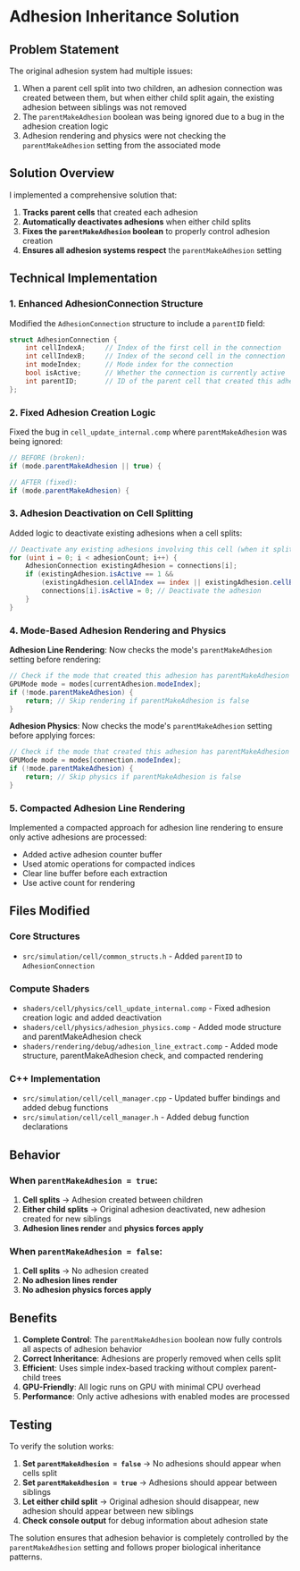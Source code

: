 # Adhesion Inheritance Solution

## Problem Statement

The original adhesion system had multiple issues:
1. When a parent cell split into two children, an adhesion connection was created between them, but when either child split again, the existing adhesion between siblings was not removed
2. The `parentMakeAdhesion` boolean was being ignored due to a bug in the adhesion creation logic
3. Adhesion rendering and physics were not checking the `parentMakeAdhesion` setting from the associated mode

## Solution Overview

I implemented a comprehensive solution that:
1. **Tracks parent cells** that created each adhesion
2. **Automatically deactivates adhesions** when either child splits
3. **Fixes the `parentMakeAdhesion` boolean** to properly control adhesion creation
4. **Ensures all adhesion systems respect** the `parentMakeAdhesion` setting

## Technical Implementation

### 1. Enhanced AdhesionConnection Structure

Modified the `AdhesionConnection` structure to include a `parentID` field:

```cpp
struct AdhesionConnection {
    int cellIndexA;     // Index of the first cell in the connection
    int cellIndexB;     // Index of the second cell in the connection
    int modeIndex;      // Mode index for the connection
    bool isActive;      // Whether the connection is currently active
    int parentID;       // ID of the parent cell that created this adhesion
};
```

### 2. Fixed Adhesion Creation Logic

Fixed the bug in `cell_update_internal.comp` where `parentMakeAdhesion` was being ignored:

```glsl
// BEFORE (broken):
if (mode.parentMakeAdhesion || true) {

// AFTER (fixed):
if (mode.parentMakeAdhesion) {
```

### 3. Adhesion Deactivation on Cell Splitting

Added logic to deactivate existing adhesions when a cell splits:

```glsl
// Deactivate any existing adhesions involving this cell (when it splits)
for (uint i = 0; i < adhesionCount; i++) {
    AdhesionConnection existingAdhesion = connections[i];
    if (existingAdhesion.isActive == 1 && 
        (existingAdhesion.cellAIndex == index || existingAdhesion.cellBIndex == index)) {
        connections[i].isActive = 0; // Deactivate the adhesion
    }
}
```

### 4. Mode-Based Adhesion Rendering and Physics

**Adhesion Line Rendering**: Now checks the mode's `parentMakeAdhesion` setting before rendering:

```glsl
// Check if the mode that created this adhesion has parentMakeAdhesion enabled
GPUMode mode = modes[currentAdhesion.modeIndex];
if (!mode.parentMakeAdhesion) {
    return; // Skip rendering if parentMakeAdhesion is false
}
```

**Adhesion Physics**: Now checks the mode's `parentMakeAdhesion` setting before applying forces:

```glsl
// Check if the mode that created this adhesion has parentMakeAdhesion enabled
GPUMode mode = modes[connection.modeIndex];
if (!mode.parentMakeAdhesion) {
    return; // Skip physics if parentMakeAdhesion is false
}
```

### 5. Compacted Adhesion Line Rendering

Implemented a compacted approach for adhesion line rendering to ensure only active adhesions are processed:

- Added active adhesion counter buffer
- Used atomic operations for compacted indices
- Clear line buffer before each extraction
- Use active count for rendering

## Files Modified

### Core Structures
- `src/simulation/cell/common_structs.h` - Added `parentID` to `AdhesionConnection`

### Compute Shaders
- `shaders/cell/physics/cell_update_internal.comp` - Fixed adhesion creation logic and added deactivation
- `shaders/cell/physics/adhesion_physics.comp` - Added mode structure and parentMakeAdhesion check
- `shaders/rendering/debug/adhesion_line_extract.comp` - Added mode structure, parentMakeAdhesion check, and compacted rendering

### C++ Implementation
- `src/simulation/cell/cell_manager.cpp` - Updated buffer bindings and added debug functions
- `src/simulation/cell/cell_manager.h` - Added debug function declarations

## Behavior

### When `parentMakeAdhesion = true`:
1. **Cell splits** → Adhesion created between children
2. **Either child splits** → Original adhesion deactivated, new adhesion created for new siblings
3. **Adhesion lines render** and **physics forces apply**

### When `parentMakeAdhesion = false`:
1. **Cell splits** → No adhesion created
2. **No adhesion lines render**
3. **No adhesion physics forces apply**

## Benefits

1. **Complete Control**: The `parentMakeAdhesion` boolean now fully controls all aspects of adhesion behavior
2. **Correct Inheritance**: Adhesions are properly removed when cells split
3. **Efficient**: Uses simple index-based tracking without complex parent-child trees
4. **GPU-Friendly**: All logic runs on GPU with minimal CPU overhead
5. **Performance**: Only active adhesions with enabled modes are processed

## Testing

To verify the solution works:

1. **Set `parentMakeAdhesion = false`** → No adhesions should appear when cells split
2. **Set `parentMakeAdhesion = true`** → Adhesions should appear between siblings
3. **Let either child split** → Original adhesion should disappear, new adhesion should appear between new siblings
4. **Check console output** for debug information about adhesion state

The solution ensures that adhesion behavior is completely controlled by the `parentMakeAdhesion` setting and follows proper biological inheritance patterns. 